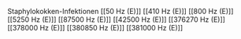 Staphylokokken-Infektionen
[[50 Hz (E)]]
[[410 Hz (E)]]
[[800 Hz (E)]]
[[5250 Hz (E)]]
[[87500 Hz (E)]]
[[42500 Hz (E)]]
[[376270 Hz (E)]]
[[378000 Hz (E)]]
[[380850 Hz (E)]]
[[381000 Hz (E)]]